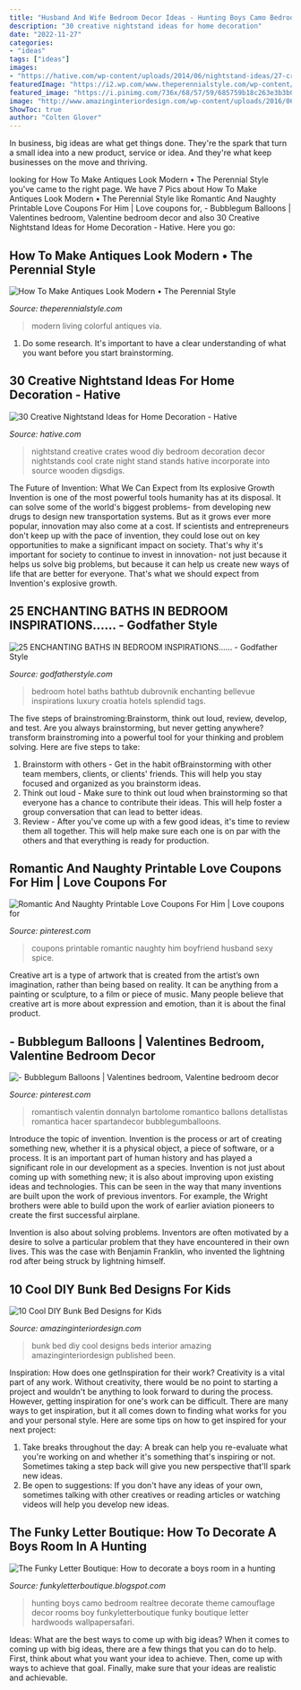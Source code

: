 ```yaml
---
title: "Husband And Wife Bedroom Decor Ideas - Hunting Boys Camo Bedroom Realtree Decorate Theme Camouflage Decor Rooms Boy Funkyletterboutique Funky Boutique Letter Hardwoods Wallpapersafari"
description: "30 creative nightstand ideas for home decoration"
date: "2022-11-27"
categories:
- "ideas"
tags: ["ideas"]
images:
- "https://hative.com/wp-content/uploads/2014/06/nightstand-ideas/27-creative-nightstand-ideas.jpg"
featuredImage: "https://i2.wp.com/www.theperennialstyle.com/wp-content/uploads/2017/02/Colorful-living-room-Cassie-Hi-Sugarplum.jpg?resize=900%2C1350&amp;ssl=1"
featured_image: "https://i.pinimg.com/736x/68/57/59/685759b18c263e3b3b04f7ba33f5356e--valentine-lingerie-funny-valentine.jpg"
image: "http://www.amazinginteriordesign.com/wp-content/uploads/2016/06/10-cool-diy-bunk-bed-ideas-kids-11.jpg"
ShowToc: true
author: "Colten Glover"
---
```



In business, big ideas are what get things done. They're the spark that turn a small idea into a new product, service or idea. And they're what keep businesses on the move and thriving.

	

		
looking for How To Make Antiques Look Modern • The Perennial Style you've came to the right page. We have 7 Pics about How To Make Antiques Look Modern • The Perennial Style like Romantic And Naughty Printable Love Coupons For Him | Love coupons for, - Bubblegum Balloons | Valentines bedroom, Valentine bedroom decor and also 30 Creative Nightstand Ideas for Home Decoration - Hative. Here you go:
		
    
## How To Make Antiques Look Modern • The Perennial Style

<img loading=lazy src="https://i2.wp.com/www.theperennialstyle.com/wp-content/uploads/2017/02/Colorful-living-room-Cassie-Hi-Sugarplum.jpg?resize=900%2C1350&amp;ssl=1" onerror="this.onerror=null;this.src='https://tse3.mm.bing.net/th?id=OIP.Ec03nCypyWXSh4JWCVLzOAHaLH&amp;pid=15.1';" alt="How To Make Antiques Look Modern • The Perennial Style">

_Source: theperennialstyle.com_

>modern living colorful antiques via. 

	

1. Do some research. It's important to have a clear understanding of what you want before you start brainstorming.

    
## 30 Creative Nightstand Ideas For Home Decoration - Hative

<img loading=lazy src="https://hative.com/wp-content/uploads/2014/06/nightstand-ideas/27-creative-nightstand-ideas.jpg" onerror="this.onerror=null;this.src='https://tse1.mm.bing.net/th?id=OIP.hLA0CF-BklcYrnRvJzARkAHaJ4&amp;pid=15.1';" alt="30 Creative Nightstand Ideas for Home Decoration - Hative">

_Source: hative.com_

>nightstand creative crates wood diy bedroom decoration decor nightstands cool crate night stand stands hative incorporate into source wooden digsdigs. 

	

The Future of Invention: What We Can Expect from Its explosive Growth
Invention is one of the most powerful tools humanity has at its disposal. It can solve some of the world's biggest problems- from developing new drugs to design new transportation systems. But as it grows ever more popular, innovation may also come at a cost. If scientists and entrepreneurs don't keep up with the pace of invention, they could lose out on key opportunities to make a significant impact on society.
That's why it's important for society to continue to invest in innovation- not just because it helps us solve big problems, but because it can help us create new ways of life that are better for everyone. That's what we should expect from Invention's explosive growth.

    
## 25 ENCHANTING BATHS IN BEDROOM INSPIRATIONS...... - Godfather Style

<img loading=lazy src="https://www.godfatherstyle.com/wp-content/uploads/2015/12/bedroom-with-bathtub..jpg" onerror="this.onerror=null;this.src='https://tse1.mm.bing.net/th?id=OIP.qEWHe-xqoCzE4fiOy7fsYwHaEK&amp;pid=15.1';" alt="25 ENCHANTING BATHS IN BEDROOM INSPIRATIONS...... - Godfather Style">

_Source: godfatherstyle.com_

>bedroom hotel baths bathtub dubrovnik enchanting bellevue inspirations luxury croatia hotels splendid tags. 

	

The five steps of brainstroming:Brainstorm, think out loud, review, develop, and test.
Are you always brainstorming, but never getting anywhere? transform brainstroming into a powerful tool for your thinking and problem solving. Here are five steps to take: 
1. Brainstorm with others - Get in the habit ofBrainstorming with other team members, clients, or clients' friends. This will help you stay focused and organized as you brainstorm ideas. 
2. Think out loud - Make sure to think out loud when brainstorming so that everyone has a chance to contribute their ideas. This will help foster a group conversation that can lead to better ideas. 
3. Review - After you've come up with a few good ideas, it's time to review them all together. This will help make sure each one is on par with the others and that everything is ready for production. 

    
## Romantic And Naughty Printable Love Coupons For Him | Love Coupons For

<img loading=lazy src="https://i.pinimg.com/736x/9a/9c/62/9a9c625c8159b2a9c12fd76b5e1ff65b.jpg" onerror="this.onerror=null;this.src='https://tse3.mm.bing.net/th?id=OIP.ToVhHvVmNUlvRgDnF_OlqAHaLG&amp;pid=15.1';" alt="Romantic And Naughty Printable Love Coupons For Him | Love coupons for">

_Source: pinterest.com_

>coupons printable romantic naughty him boyfriend husband sexy spice. 

	

Creative art is a type of artwork that is created from the artist’s own imagination, rather than being based on reality. It can be anything from a painting or sculpture, to a film or piece of music. Many people believe that creative art is more about expression and emotion, than it is about the final product.

    
## - Bubblegum Balloons | Valentines Bedroom, Valentine Bedroom Decor

<img loading=lazy src="https://i.pinimg.com/736x/68/57/59/685759b18c263e3b3b04f7ba33f5356e--valentine-lingerie-funny-valentine.jpg" onerror="this.onerror=null;this.src='https://tse2.mm.bing.net/th?id=OIP.lyNMocesIMqKmfKnJuBacQHaHa&amp;pid=15.1';" alt="- Bubblegum Balloons | Valentines bedroom, Valentine bedroom decor">

_Source: pinterest.com_

>romantisch valentin donnalyn bartolome romantico ballons detallistas romantica hacer spartandecor bubblegumballoons. 

	

Introduce the topic of invention.
Invention is the process or art of creating something new, whether it is a physical object, a piece of software, or a process. It is an important part of human history and has played a significant role in our development as a species.
Invention is not just about coming up with something new; it is also about improving upon existing ideas and technologies. This can be seen in the way that many inventions are built upon the work of previous inventors. For example, the Wright brothers were able to build upon the work of earlier aviation pioneers to create the first successful airplane.

Invention is also about solving problems. Inventors are often motivated by a desire to solve a particular problem that they have encountered in their own lives. This was the case with Benjamin Franklin, who invented the lightning rod after being struck by lightning himself.

    
## 10 Cool DIY Bunk Bed Designs For Kids

<img loading=lazy src="http://www.amazinginteriordesign.com/wp-content/uploads/2016/06/10-cool-diy-bunk-bed-ideas-kids-11.jpg" onerror="this.onerror=null;this.src='https://tse3.mm.bing.net/th?id=OIP.1VD43lzfYM6_5fce_29oxAHaGo&amp;pid=15.1';" alt="10 Cool DIY Bunk Bed Designs for Kids">

_Source: amazinginteriordesign.com_

>bunk bed diy cool designs beds interior amazing amazinginteriordesign published been. 

	

Inspiration: How does one getInspiration for their work?
Creativity is a vital part of any work. Without creativity, there would be no point to starting a project and wouldn't be anything to look forward to during the process. However, getting inspiration for one's work can be difficult. There are many ways to get inspiration, but it all comes down to finding what works for you and your personal style. Here are some tips on how to get inspired for your next project: 
1) Take breaks throughout the day: A break can help you re-evaluate what you're working on and whether it's something that's inspiring or not. Sometimes taking a step back will give you new perspective that'll spark new ideas. 
2) Be open to suggestions: If you don't have any ideas of your own, sometimes talking with other creatives or reading articles or watching videos will help you develop new ideas.

    
## The Funky Letter Boutique: How To Decorate A Boys Room In A Hunting

<img loading=lazy src="http://2.bp.blogspot.com/-jq_T651SOY4/TdQirm8tmmI/AAAAAAAAAGU/tsqZ6RYyRKI/s1600/1955.JPG" onerror="this.onerror=null;this.src='https://tse2.mm.bing.net/th?id=OIP.1KxiXwgYmRHvvhsN-RwyaQHaJ4&amp;pid=15.1';" alt="The Funky Letter Boutique: How to decorate a boys room in a hunting">

_Source: funkyletterboutique.blogspot.com_

>hunting boys camo bedroom realtree decorate theme camouflage decor rooms boy funkyletterboutique funky boutique letter hardwoods wallpapersafari. 

	

Ideas: What are the best ways to come up with big ideas?
When it comes to coming up with big ideas, there are a few things that you can do to help. First, think about what you want your idea to achieve. Then, come up with ways to achieve that goal. Finally, make sure that your ideas are realistic and achievable.

